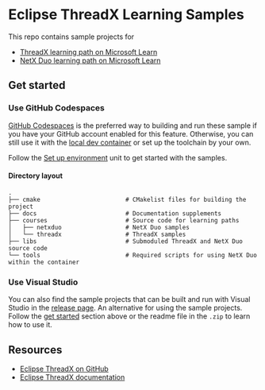 # Eclipse ThreadX Learning Samples

This repo contains sample projects for

- [ThreadX learning path on Microsoft Learn](https://learn.microsoft.com/training/paths/azure-rtos-threadx/)
- [NetX Duo learning path on Microsoft Learn](https://learn.microsoft.com/training/paths/azure-rtos-netx-duo/)

## Get started

### Use GitHub Codespaces

[GitHub Codespaces](https://github.com/features/codespaces) is the preferred way to building and run these sample if you have your GitHub account enabled for this feature. Otherwise, you can still use it with the [local dev container](https://code.visualstudio.com/docs/remote/containers) or set up the toolchain by your own.

Follow the [Set up environment](https://learn.microsoft.com/training/modules/introduction-azure-rtos/2-set-up-environment) unit to get started with the samples.

#### Directory layout

    .
    ├── cmake                        # CMakelist files for building the project
    ├── docs                         # Documentation supplements
    ├── courses                      # Source code for learning paths
    │   ├── netxduo                  # NetX Duo samples
    │   └── threadx                  # ThreadX samples
    ├── libs                         # Submoduled ThreadX and NetX Duo source code
    └── tools                        # Required scripts for using NetX Duo within the container

### Use Visual Studio

You can also find the sample projects that can be built and run with Visual Studio in the [release page](https://github.com/eclipse-threadx/threadx-learn-samples/releases/tag/vs). An alternative for using the sample projects. Follow the [get started](#get-started) section above or the readme file in the `.zip` to learn how to use it.

## Resources

- [Eclipse ThreadX on GitHub](https://github.com/eclipse-threadx)
- [Eclipse ThreadX documentation](https://github.com/eclipse-threadx/rtos-docs/)


